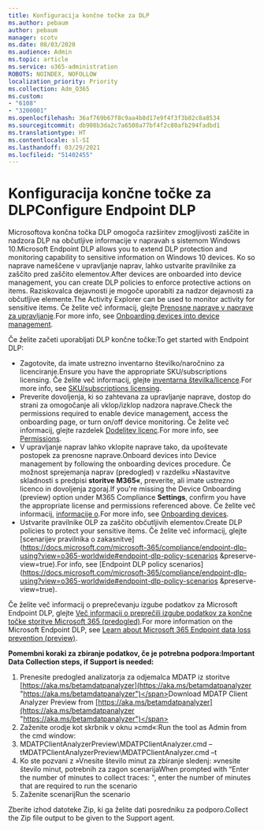 ```yaml
---
title: Konfiguracija končne točke za DLP
ms.author: pebaum
author: pebaum
manager: scotv
ms.date: 08/03/2020
ms.audience: Admin
ms.topic: article
ms.service: o365-administration
ROBOTS: NOINDEX, NOFOLLOW
localization_priority: Priority
ms.collection: Adm_O365
ms.custom:
- "6108"
- "3200001"
ms.openlocfilehash: 36af769b67f8c9aa4b8d17e9f4f3f3b82c8a8534
ms.sourcegitcommit: db908b3da2c7a6508a77bf4f2c80afb294fadbd1
ms.translationtype: HT
ms.contentlocale: sl-SI
ms.lasthandoff: 03/29/2021
ms.locfileid: "51402455"
---
```

# <a name="configure-endpoint-dlp"></a><span data-ttu-id="45d43-102">Konfiguracija končne točke za DLP</span><span class="sxs-lookup"><span data-stu-id="45d43-102">Configure Endpoint DLP</span></span>

<span data-ttu-id="45d43-103">Microsoftova končna točka DLP omogoča razširitev zmogljivosti zaščite in nadzora DLP na občutljive informacije v napravah s sistemom Windows 10.</span><span class="sxs-lookup"><span data-stu-id="45d43-103">Microsoft Endpoint DLP allows you to extend DLP protection and monitoring capability to sensitive information on Windows 10 devices.</span></span> <span data-ttu-id="45d43-104">Ko so naprave nameščene v upravljanje naprav, lahko ustvarite pravilnike za zaščito pred zaščito elementov.</span><span class="sxs-lookup"><span data-stu-id="45d43-104">After devices are onboarded into device management, you can create DLP policies to enforce protective actions on items.</span></span> <span data-ttu-id="45d43-105">Raziskovalca dejavnosti je mogoče uporabiti za nadzor dejavnosti za občutljive elemente.</span><span class="sxs-lookup"><span data-stu-id="45d43-105">The Activity Explorer can be used to monitor activity for sensitive items.</span></span> <span data-ttu-id="45d43-106">Če želite več informacij, glejte [Prenosne naprave v naprave za upravljanje](https://docs.microsoft.com/microsoft-365/compliance/endpoint-dlp-getting-started#onboarding-devices-into-device-management).</span><span class="sxs-lookup"><span data-stu-id="45d43-106">For more info, see [Onboarding devices into device management](https://docs.microsoft.com/microsoft-365/compliance/endpoint-dlp-getting-started#onboarding-devices-into-device-management).</span></span>  

<span data-ttu-id="45d43-107">Če želite začeti uporabljati DLP končne točke:</span><span class="sxs-lookup"><span data-stu-id="45d43-107">To get started with Endpoint DLP:</span></span>

- <span data-ttu-id="45d43-108">Zagotovite, da imate ustrezno inventarno številko/naročnino za licenciranje.</span><span class="sxs-lookup"><span data-stu-id="45d43-108">Ensure you have the appropriate SKU/subscriptions licensing.</span></span> <span data-ttu-id="45d43-109">Če želite več informacij, glejte [inventarna številka/licence](https://docs.microsoft.com/microsoft-365/compliance/endpoint-dlp-getting-started#skusubscriptions-licensing).</span><span class="sxs-lookup"><span data-stu-id="45d43-109">For more info, see [SKU/subscriptions licensing](https://docs.microsoft.com/microsoft-365/compliance/endpoint-dlp-getting-started#skusubscriptions-licensing).</span></span>
- <span data-ttu-id="45d43-110">Preverite dovoljenja, ki so zahtevana za upravljanje naprave, dostop do strani za omogočanje ali vklop/izklop nadzora naprave.</span><span class="sxs-lookup"><span data-stu-id="45d43-110">Check the permissions required to enable device management, access the onboarding page, or turn on/off device monitoring.</span></span> <span data-ttu-id="45d43-111">Če želite več informacij, glejte razdelek [Dodelitev licenc](https://docs.microsoft.com/microsoft-365/compliance/endpoint-dlp-getting-started#permissions).</span><span class="sxs-lookup"><span data-stu-id="45d43-111">For more info, see [Permissions](https://docs.microsoft.com/microsoft-365/compliance/endpoint-dlp-getting-started#permissions).</span></span>
- <span data-ttu-id="45d43-112">V upravljanje naprav lahko vklopite naprave tako, da upoštevate postopek za prenosne naprave.</span><span class="sxs-lookup"><span data-stu-id="45d43-112">Onboard devices into Device management by following the onboarding devices procedure.</span></span> <span data-ttu-id="45d43-113">Če možnost sprejemanja naprav (predogled) v razdelku »Nastavitve skladnosti s predpisi  **storitve M365«**, preverite, ali imate ustrezno licenco in dovoljenja zgoraj.</span><span class="sxs-lookup"><span data-stu-id="45d43-113">If you're missing the Device Onboarding (preview) option under M365 Compliance  **Settings**, confirm you have the appropriate license and permissions referenced above.</span></span> <span data-ttu-id="45d43-114">Če želite več informacij, [informacije o](https://docs.microsoft.com/microsoft-365/compliance/endpoint-dlp-getting-started#onboarding-devices).</span><span class="sxs-lookup"><span data-stu-id="45d43-114">For more info, see [Onboarding devices](https://docs.microsoft.com/microsoft-365/compliance/endpoint-dlp-getting-started#onboarding-devices).</span></span> 
- <span data-ttu-id="45d43-115">Ustvarite pravilnike OLP za zaščito občutljivih elementov.</span><span class="sxs-lookup"><span data-stu-id="45d43-115">Create DLP policies to protect your sensitive items.</span></span> <span data-ttu-id="45d43-116">Če želite več informacij, glejte [scenarijev pravilnika o zakasnitve](https://docs.microsoft.com/microsoft-365/compliance/endpoint-dlp-using?view=o365-worldwide#endpoint-dlp-policy-scenarios &preserve-view=true).</span><span class="sxs-lookup"><span data-stu-id="45d43-116">For info, see [Endpoint DLP policy scenarios](https://docs.microsoft.com/microsoft-365/compliance/endpoint-dlp-using?view=o365-worldwide#endpoint-dlp-policy-scenarios &preserve-view=true).</span></span>

<span data-ttu-id="45d43-117">Če želite več informacij o preprečevanju izgube podatkov za Microsoft Endpoint DLP, glejte [Več informacij o preprečili izgube podatkov za končne točke storitve Microsoft 365 (predogled)](https://docs.microsoft.com/microsoft-365/compliance/endpoint-dlp-learn-about).</span><span class="sxs-lookup"><span data-stu-id="45d43-117">For more information on the Microsoft Endpoint DLP, see [Learn about Microsoft 365 Endpoint data loss prevention (preview)](https://docs.microsoft.com/microsoft-365/compliance/endpoint-dlp-learn-about).</span></span>

<span data-ttu-id="45d43-118">**Pomembni koraki za zbiranje podatkov, če je potrebna podpora:**</span><span class="sxs-lookup"><span data-stu-id="45d43-118">**Important Data Collection steps, if Support is needed:**</span></span>

1. <span data-ttu-id="45d43-119">Prenesite predogled analizatorja za odjemalca MDATP iz storitve [https://aka.ms/betamdatpanalyzer](https://aka.ms/betamdatpanalyzer "https://aka.ms/betamdatpanalyzer")</span><span class="sxs-lookup"><span data-stu-id="45d43-119">Download MDATP Client Analyzer Preview from [https://aka.ms/betamdatpanalyzer](https://aka.ms/betamdatpanalyzer "https://aka.ms/betamdatpanalyzer")</span></span>
2. <span data-ttu-id="45d43-120">Zaženite orodje kot skrbnik v oknu »cmd«:</span><span class="sxs-lookup"><span data-stu-id="45d43-120">Run the tool as Admin from the cmd window:</span></span>
3. <span data-ttu-id="45d43-121">MDATPClientAnalyzerPreview\MDATPClientAnalyzer.cmd –t</span><span class="sxs-lookup"><span data-stu-id="45d43-121">MDATPClientAnalyzerPreview\MDATPClientAnalyzer.cmd –t</span></span>
4. <span data-ttu-id="45d43-122">Ko ste pozvani z »Vnesite število minut za zbiranje sledenj: »vnesite število minut, potrebnih za zagon scenarija</span><span class="sxs-lookup"><span data-stu-id="45d43-122">When prompted with “Enter the number of minutes to collect traces: ", enter the number of minutes that are required to run the scenario</span></span>
5. <span data-ttu-id="45d43-123">Zaženite scenarij</span><span class="sxs-lookup"><span data-stu-id="45d43-123">Run the scenario</span></span>

<span data-ttu-id="45d43-124">Zberite izhod datoteke Zip, ki ga želite dati posredniku za podporo.</span><span class="sxs-lookup"><span data-stu-id="45d43-124">Collect the Zip file output to be given to the Support agent.</span></span>
